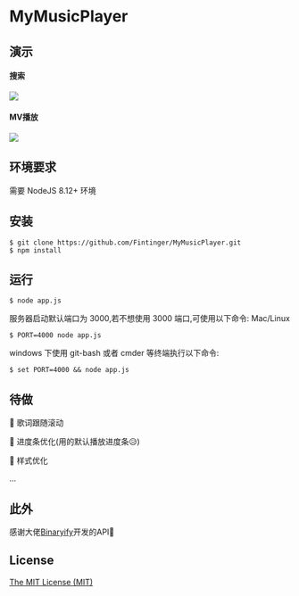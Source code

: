 # MyMusicPlayer

## 演示

#### 搜索

![](https://gitee.com/fintinger/figure-bed/raw/master//images/20210601163908.gif)

#### MV播放

![](https://gitee.com/fintinger/figure-bed/raw/master//images/20210601163943.gif)



## 环境要求

需要 NodeJS 8.12+ 环境

## 安装

```shell
$ git clone https://github.com/Fintinger/MyMusicPlayer.git
$ npm install
```

## 运行

```shell
$ node app.js
```

服务器启动默认端口为 3000,若不想使用 3000 端口,可使用以下命令: Mac/Linux

```shell
$ PORT=4000 node app.js
```

windows 下使用 git-bash 或者 cmder 等终端执行以下命令:

```shell
$ set PORT=4000 && node app.js
```

## 待做

🔘 歌词跟随滚动

🔘 进度条优化(用的默认播放进度条😥)

🔘 样式优化

...

## 此外

感谢大佬[Binaryify](https://github.com/Binaryify/NeteaseCloudMusicApi)开发的API🤝

## License

[The MIT License (MIT)](https://github.com/Binaryify/NeteaseCloudMusicApi/blob/master/LICENSE)
